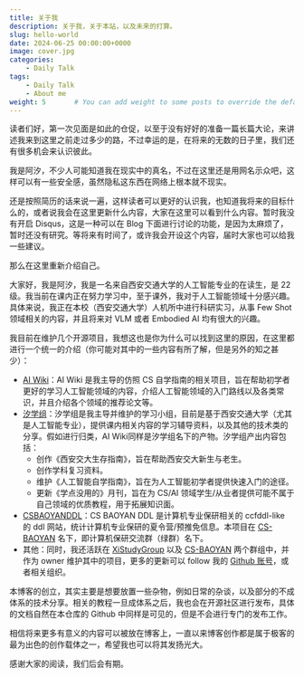 ```yaml
---
title: 关于我
description: 关于我，关于本站，以及未来的打算。
slug: hello-world
date: 2024-06-25 00:00:00+0000
image: cover.jpg
categories:
    - Daily Talk
tags:
    - Daily Talk
    - About me
weight: 5       # You can add weight to some posts to override the default sorting (date descending)
---
```


读者们好，第一次见面是如此的仓促，以至于没有好好的准备一篇长篇大论，来讲述我来到这里之前走过多少的路，不过幸运的是，在将来的无数的日子里，我们还有很多机会来认识彼此。

我是阿汐，不少人可能知道我在现实中的真名，不过在这里还是用网名示众吧，这样可以有一些安全感，虽然隐私这东西在网络上根本就不现实。

还是按照简历的话来说一遍，这样读者可以更好的认识我，也知道我将来的目标什么的，或者说我会在这里更新什么内容，大家在这里可以看到什么内容。暂时我没有开启 Disqus，这是一种可以在 Blog 下面进行讨论的功能，是因为太麻烦了，暂时还没有研究。等将来有时间了，或许我会开设这个内容，届时大家也可以给我一些建议。

那么在这里重新介绍自己。

大家好，我是阿汐，我是一名来自西安交通大学的人工智能专业的在读生，是 22 级。我当前在课内正在努力学习中，至于课外，我对于人工智能领域十分感兴趣。具体来说，我正在本校（西安交通大学）人机所中进行科研实习，从事 Few Shot 领域相关的内容，并且将来对 VLM 或者 Embodied AI 均有很大的兴趣。

我目前在维护几个开源项目，我想这也是你为什么可以找到这里的原因，在这里都进行一个统一的介绍（你可能对其中的一些内容有所了解，但是另外的知之甚少）：

- [AI Wiki](https://aidiy.icu)：AI Wiki 是我主导的仿照 CS 自学指南的相关项目，旨在帮助初学者更好的学习人工智能领域的内容，介绍人工智能领域的入门路线以及各类常识，并且介绍各个领域的推荐论文等。
- [汐学组](https://xistudygroup.github.io/XiStudyGroup/)：汐学组是我主导并维护的学习小组，目前是基于西安交通大学（尤其是人工智能专业），提供课内相关内容的学习辅导资料，以及其他的技术类的分享。假如进行归类，AI Wiki同样是汐学组名下的产物。汐学组产出内容包括：
  - 创作《西安交大生存指南》，旨在帮助西安交大新生与老生。
  - 创作学科复习资料。
  - 维护《人工智能自学指南》，旨在为人工智能初学者提供快速入门的途径。
  - 更新《学点没用的》月刊，旨在为 CS/AI 领域学生/从业者提供可能不属于自己领域的优质教程，用于拓展知识面。
- [CSBAOYANDDL](https://cs-baoyan.github.io/cs-baoyan-ddl/)：CS BAOYAN DDL 是计算机专业保研相关的 ccfddl-like 的 ddl 网站，统计计算机专业保研的夏令营/预推免信息。本项目在 [CS-BAOYAN](https://github.com/CS-BAOYAN) 名下，即计算机保研交流群（绿群）名下。
- 其他：同时，我还活跃在 [XiStudyGroup](https://github.com/XiStudyGroup) 以及 [CS-BAOYAN](https://github.com/CS-BAOYAN) 两个群组中，并作为 owner 维护其中的项目，更多的更新可以 follow 我的 [Github 账号](https://github.com/Axi404)，或者相关组织。

本博客的创立，其实主要是想要放置一些杂物，例如日常的杂谈，以及部分的不成体系的技术分享。相关的教程一旦成体系之后，我也会在开源社区进行发布，具体的文档自然在本仓库的 Github 中同样是可见的，但是不会进行专门的发布工作。

相信将来更多有意义的内容可以被放在博客上，一直以来博客创作都是属于极客的最为出色的创作载体之一，希望我也可以将其发扬光大。

感谢大家的阅读，我们后会有期。
